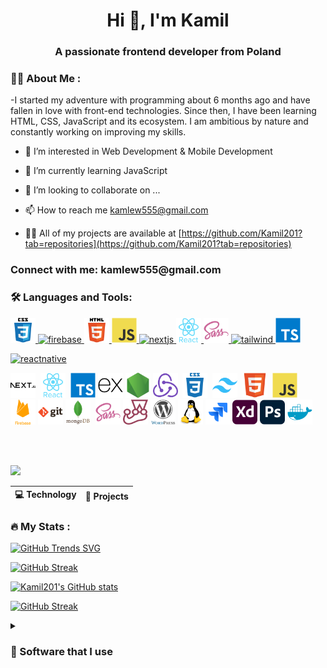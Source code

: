 <h1 align="center">Hi 👋, I'm Kamil</h1>
<h3 align="center">A passionate frontend developer from Poland</h3>

### 👨‍💻 About Me :

-I started my adventure with programming about 6 months ago and have fallen in love with front-end technologies. Since then, I have been learning HTML, CSS, JavaScript and its ecosystem. I am ambitious by nature and constantly working on improving my skills.

- 👀 I’m interested in Web Development & Mobile Development
- 🌱 I’m currently learning JavaScript
- 💞️ I’m looking to collaborate on ...
- 📫 How to reach me kamlew555@gmail.com 

- 👨‍💻 All of my projects are available at [https://github.com/Kamil201?tab=repositories](https://github.com/Kamil201?tab=repositories)
<h3 align="left">Connect with me: kamlew555@gmail.com </h3>
<p align="left">
</p>

<h3 align="left"> 🛠️ Languages and Tools:</h3>
<p align="left"> <a href="https://www.w3schools.com/css/" target="_blank" rel="noreferrer"> <img src="https://raw.githubusercontent.com/devicons/devicon/master/icons/css3/css3-original-wordmark.svg" alt="css3" width="40" height="40"/> </a>
<a href="https://firebase.google.com/" target="_blank" rel="noreferrer"> <img src="https://www.vectorlogo.zone/logos/firebase/firebase-icon.svg" alt="firebase" width="40" height="40"/> </a> <a href="https://www.w3.org/html/" target="_blank" rel="noreferrer"> <img src="https://raw.githubusercontent.com/devicons/devicon/master/icons/html5/html5-original-wordmark.svg" alt="html5" width="40" height="40"/> </a> <a href="https://developer.mozilla.org/en-US/docs/Web/JavaScript" target="_blank" rel="noreferrer"> <img src="https://raw.githubusercontent.com/devicons/devicon/master/icons/javascript/javascript-original.svg" alt="javascript" width="40" height="40"/> </a> <a href="https://nextjs.org/" target="_blank" rel="noreferrer"> <img src="https://cdn.worldvectorlogo.com/logos/nextjs-2.svg" alt="nextjs" width="40" height="40"/> </a> <a href="https://reactjs.org/" target="_blank" rel="noreferrer"> <img src="https://raw.githubusercontent.com/devicons/devicon/master/icons/react/react-original-wordmark.svg" alt="react" width="40" height="40"/> </a> <a href="https://sass-lang.com" target="_blank" rel="noreferrer"> <img src="https://raw.githubusercontent.com/devicons/devicon/master/icons/sass/sass-original.svg" alt="sass" width="40" height="40"/> </a> <a href="https://tailwindcss.com/" target="_blank" rel="noreferrer"> <img src="https://www.vectorlogo.zone/logos/tailwindcss/tailwindcss-icon.svg" alt="tailwind" width="40" height="40"/> </a> <a href="https://www.typescriptlang.org/" target="_blank" rel="noreferrer"> <img src="https://raw.githubusercontent.com/devicons/devicon/master/icons/typescript/typescript-original.svg" alt="typescript" width="40" height="40"/> </a> </p>
<p><a href="https://reactnative.dev/" target="_blank" rel="noreferrer"> <img src="https://reactnative.dev/img/header_logo.svg" alt="reactnative" width="40" height="40"/> </a> </p>
 

  <img src="https://github.com/devicons/devicon/blob/master/icons/nextjs/nextjs-original-wordmark.svg" title="Next js" alt="Nextjs" width="40" height="40"/>&nbsp;
  <img src="https://github.com/devicons/devicon/blob/master/icons/react/react-original-wordmark.svg" title="React" alt="React" width="40" height="40"/>&nbsp;
   <img src="https://github.com/devicons/devicon/blob/master/icons/typescript/typescript-original.svg" title="Typescript" alt="Typescript" width="40" height="40"/>
   <img src="https://github.com/devicons/devicon/blob/master/icons/express/express-original.svg" title="Express" alt="Express" width="40" height="40"/>
<img src="https://github.com/devicons/devicon/blob/master/icons/nodejs/nodejs-original.svg" title="Nodejs" alt="Nodejs" width="40" height="40"/>
  <img src="https://github.com/devicons/devicon/blob/master/icons/redux/redux-original.svg" title="Redux" alt="Redux " width="40" height="40"/>&nbsp;
  <img src="https://github.com/devicons/devicon/blob/master/icons/css3/css3-plain-wordmark.svg"  title="CSS3" alt="CSS" width="40" height="40"/>&nbsp;
  <img src="https://github.com/devicons/devicon/blob/master/icons/tailwindcss/tailwindcss-plain.svg" title="Tailwind CSS" alt="Tailwind CSS" width="40" height="40"/>&nbsp;
  <img src="https://github.com/devicons/devicon/blob/master/icons/html5/html5-original.svg" title="HTML5" alt="HTML" width="40" height="40"/>&nbsp;
  <img src="https://github.com/devicons/devicon/blob/master/icons/javascript/javascript-original.svg" title="JavaScript" alt="JavaScript" width="40" height="40"/>&nbsp;
  <img src="https://github.com/devicons/devicon/blob/master/icons/firebase/firebase-plain-wordmark.svg" title="Firebase" alt="Firebase" width="40" height="40"/>
  <img src="https://github.com/devicons/devicon/blob/master/icons/git/git-original-wordmark.svg" title="Git" alt="Git" width="40" height="40"/>
<img src="https://github.com/devicons/devicon/blob/master/icons/mongodb/mongodb-original-wordmark.svg" title="MongoDB" alt="MongoDB" width="40" height="40"/>&nbsp;
 <img src="https://github.com/devicons/devicon/blob/master/icons/sass/sass-original.svg" title="SASS" alt="SASS" width="40" height="40"/>
  <img src="https://github.com/devicons/devicon/blob/master/icons/jest/jest-plain.svg" title="JEST" alt="JEST" width="40" height="40"/>
<img src="https://github.com/devicons/devicon/blob/master/icons/wordpress/wordpress-original.svg" title="Wordpress" alt="Wordpress" width="40" height="40"/>
<img src="https://github.com/devicons/devicon/blob/master/icons/linux/linux-original.svg" title="Linux" alt="Linux" width="40" height="40"/>
<img src="https://github.com/devicons/devicon/blob/master/icons/jira/jira-original.svg" title="Jira" alt="Jira" width="40" height="40"/>
<img src="https://github.com/devicons/devicon/blob/master/icons/xd/xd-plain.svg" title="Adobe XD" alt="Adobe XD" width="40" height="40"/>
<img src="https://github.com/devicons/devicon/blob/master/icons/photoshop/photoshop-plain.svg" title="Adobe Photoshop" alt="Adobe Photoshop" width="40" height="40"/>
<img src="https://github.com/devicons/devicon/blob/master/icons/docker/docker-plain.svg" title="Docker" alt="Docker" width="40" height="40"/>

<br><br>

             
<img src="https://metrics.lecoq.io/ashleymavericks?template=classic&isocalendar=1&followup=1&tweets=1&achievements=1&isocalendar.duration=half-year&followup.sections=repositories&followup.indepth=false&achievements.threshold=C&achievements.secrets=true&achievements.display=detailed&achievements.limit=0&achievements.ignored=follower%2C%20gister%2C%20member%2C%20forker%2C%20inspirer%2C%20influencer%2C%20worker&tweets.attachments=false&tweets.limit=2&tweets.user=ashleymavericks&config.timezone=Asia%2FKolkata">
    </details>
</div>


<!-- START OF PROFILE STACK, DO NOT REMOVE -->
| 💻 **Technology** | 🚀 **Projects** |
| - | - |

### 🔥 My Stats :

[![GitHub Trends SVG](https://api.githubtrends.io/user/svg/Kamil201/langs?time_range=one_year&compact=True&theme=dark)](https://githubtrends.io)

[![GitHub Streak](https://streak-stats.demolab.com?user=Kamil&theme=dark&border_radius=4.8)](https://git.io/streak-stats)


[![Kamil201's GitHub stats](https://github-readme-stats.vercel.app/api?username=Kamil201)](https://github.com/anuraghazra/github-readme-stats)

[![GitHub Streak](https://github-readme-streak-stats-teal-beta.vercel.app?user=Kamil201&theme=dark)](https://git.io/streak-stats)


<details>
 <summary><h3>🔧 Software that I use</h3></summary>
 
 ![Visual Studio Code](https://img.shields.io/badge/Visual%20Studio%20Code-0078d7.svg?style=for-the-badge&logo=visual-studio-code&logoColor=white)
 ![Adobe Lightroom](https://img.shields.io/badge/Adobe%20Lightroom-31A8FF.svg?style=for-the-badge&logo=Adobe%20Lightroom&logoColor=white)
 ![Adobe Photoshop](https://img.shields.io/badge/adobe%20photoshop-%2331A8FF.svg?style=for-the-badge&logo=adobe%20photoshop&logoColor=white)
 ![Adobe Premiere Pro](https://img.shields.io/badge/Adobe%20Premiere%20Pro-9999FF.svg?style=for-the-badge&logo=Adobe%20Premiere%20Pro&logoColor=white)
 ![CodePen](https://img.shields.io/badge/Codepen-000000?style=for-the-badge&logo=codepen&logoColor=white)
